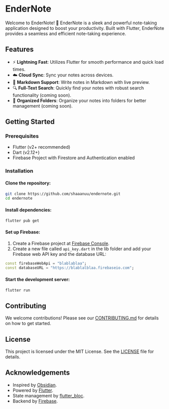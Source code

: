 # EnderNote

Welcome to EnderNote! 🚀 EnderNote is a sleek and powerful note-taking application designed to boost your productivity. Built with Flutter, EnderNote provides a seamless and efficient note-taking experience.

## Features

- ⚡ **Lightning Fast**: Utilizes Flutter for smooth performance and quick load times.
- ☁️ **Cloud Sync**: Sync your notes across devices.
- 📝 **Markdown Support**: Write notes in Markdown with live preview.
- 🔍 **Full-Text Search**: Quickly find your notes with robust search functionality (coming soon).
- 📁 **Organized Folders**: Organize your notes into folders for better management (coming soon).

## Getting Started

### Prerequisites

- Flutter (v2+ recommended)
- Dart (v2.12+)
- Firebase Project with Firestore and Authentication enabled

### Installation

#### Clone the repository:

```bash
git clone https://github.com/shaaanuu/endernote.git
cd endernote
```

#### Install dependencies:

```bash
flutter pub get
```

#### Set up Firebase:

1. Create a Firebase project at [Firebase Console](https://console.firebase.google.com/).
2. Create a new file called `api_key.dart` in the lib folder and add your Firebase web API key and the database URL:

```dart
const firebaseWebApi = "blablablaa";
const databaseURL = "https://blablalblaa.firebaseio.com";
```

#### Start the development server:

```bash
flutter run
```

## Contributing

We welcome contributions! Please see our [CONTRIBUTING.md](https://github.com/shaaanuu/endernote/blob/main/CONTRIBUTING.md) for details on how to get started.

## License

This project is licensed under the MIT License. See the [LICENSE](https://github.com/shaaanuu/endernote/blob/main/LICENSE) file for details.

## Acknowledgements

- Inspired by [Obsidian](https://obsidian.md/).
- Powered by [Flutter](https://flutter.dev/).
- State management by [flutter_bloc](https://pub.dev/packages/flutter_bloc).
- Backend by [Firebase](https://firebase.google.com/docs).
